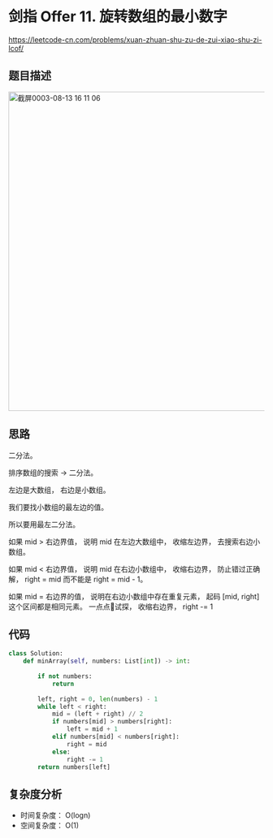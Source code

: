 剑指 Offer 11. 旋转数组的最小数字
====
https://leetcode-cn.com/problems/xuan-zhuan-shu-zu-de-zui-xiao-shu-zi-lcof/

## 题目描述
<img width="629" alt="截屏0003-08-13 16 11 06" src="https://user-images.githubusercontent.com/10908630/129321372-26287464-9725-4e67-90bf-cbd03ecc65cc.png">

## 思路
二分法。

排序数组的搜索 -> 二分法。

左边是大数组， 右边是小数组。

我们要找小数组的最左边的值。

所以要用最左二分法。

如果 mid > 右边界值， 说明 mid 在左边大数组中， 收缩左边界， 去搜索右边小数组。

如果 mid < 右边界值， 说明 mid 在右边小数组中， 收缩右边界， 防止错过正确解， right = mid 而不能是 right = mid - 1。

如果 mid = 右边界的值， 说明在右边小数组中存在重复元素， 起码 [mid, right] 这个区间都是相同元素。 一点点🤏试探， 收缩右边界， right -= 1

## 代码
```python
class Solution:
    def minArray(self, numbers: List[int]) -> int:
       
        if not numbers:
            return
        
        left, right = 0, len(numbers) - 1
        while left < right:
            mid = (left + right) // 2
            if numbers[mid] > numbers[right]:
                left = mid + 1
            elif numbers[mid] < numbers[right]:
                right = mid
            else:
                right -= 1
        return numbers[left]
```

## 复杂度分析
- 时间复杂度： O(logn)
- 空间复杂度： O(1)
